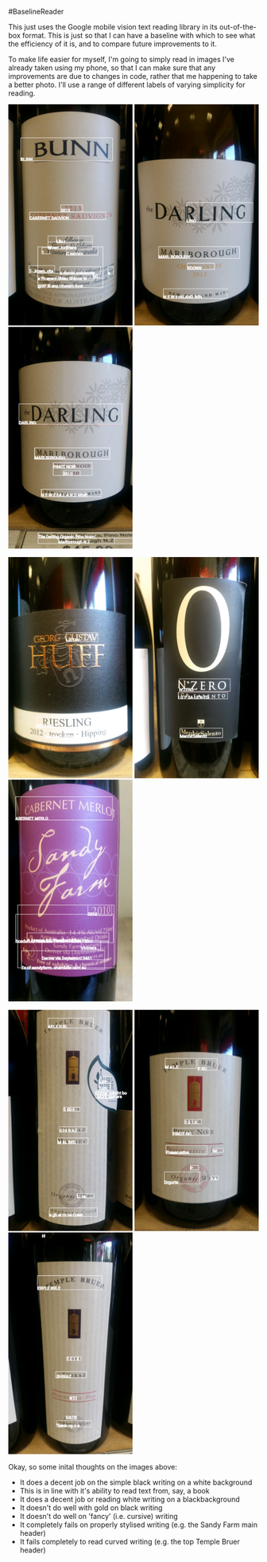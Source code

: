 #BaselineReader

This just uses the Google mobile vision text reading library in its out-of-the-box format. This is just so that I can have a baseline with which to see what the efficiency of it is, and to compare future improvements to it.

To make life easier for myself, I'm going to simply read in images I've already taken using my phone, so that I can make sure that any improvements are due to changes in code, rather that me happening to take a better photo. I'll  use a range of different labels of varying simplicity for reading.

<img src="images/BaselineReader/BunnSauvignon_text.png" width="250"> <img src="images/BaselineReader/Darling1_text.png" width="250"> <img src="images/BaselineReader/Darling2_text.png" width="250">

<img src="images/BaselineReader/Huff_text.png" width="250"> <img src="images/BaselineReader/NZero_text.png" width="250"> <img src="images/BaselineReader/SandyFarm_text.png" width="250">

<img src="images/BaselineReader/TempleBruerMalbeck_text.png" width="250"> <img src="images/BaselineReader/TempleBruerPinot_text.png" width="250"> <img src="images/BaselineReader/TempleBruerShiraz_text.png" width="250">

Okay, so some inital thoughts on the images above:

- It does a decent job on the simple black writing on a white background
 - This is in line with it's ability to read text from, say, a book
- It does a decent job or reading white writing on a blackbackground 
- It doesn't do well with gold on black writing
- It doesn't do well on 'fancy' (i.e. cursive) writing
 - It completely fails on properly stylised writing (e.g. the Sandy Farm main header)
- It fails completely to read curved writing (e.g. the top Temple Bruer header)

